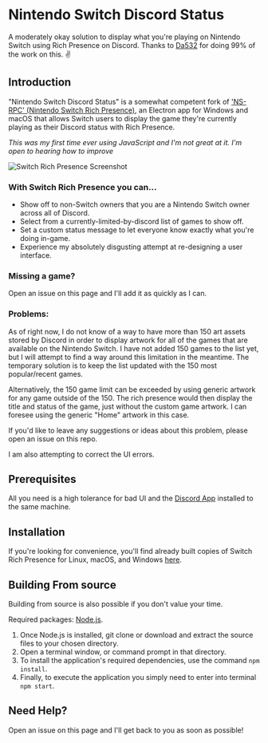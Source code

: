 # Nintendo Switch Discord Status
A moderately okay solution to display what you're playing on Nintendo Switch using Rich Presence on Discord. Thanks to [Da532](https://github.com/Da532) for doing 99% of the work on this. ✌️

## Introduction
"Nintendo Switch Discord Status" is a somewhat competent fork of ['NS-RPC' (Nintendo Switch Rich Presence)](https://github.com/Da532/NS-RPC), an Electron app for Windows and macOS that allows Switch users to display
the game they're currently playing as their Discord status with Rich Presence.

*This was my first time ever using JavaScript and I'm not great at it. I'm open to hearing how to improve*

![Switch Rich Presence Screenshot](https://i.imgur.com/uy7Pano.png)

### With Switch Rich Presence you can...
* Show off to non-Switch owners that you are a Nintendo Switch owner across all of Discord.
* Select from a currently-limited-by-discord list of games to show off.
* Set a custom status message to let everyone know exactly what you're doing in-game.
* Experience my absolutely disgusting attempt at re-designing a user interface.

### Missing a game?
Open an issue on this page and I'll add it as quickly as I can.

### Problems:
As of right now, I do not know of a way to have more than 150 art assets stored by Discord in order to display artwork for all of the games that are available on the Nintendo Switch. I have not added 150 games to the list yet, but I will attempt to find a way around this limitation in the meantime. The temporary solution is to keep the list updated with the 150 most popular/recent games.

Alternatively, the 150 game limit can be exceeded by using generic artwork for any game outside of the 150. The rich presence would then display the title and status of the game, just without the custom game artwork. I can foresee using the generic "Home" artwork in this case.

If you'd like to leave any suggestions or ideas about this problem, please open an issue on this repo.

I am also attempting to correct the UI errors.

## Prerequisites
All you need is a high tolerance for bad UI and the [Discord App](https://discordapp.com) installed to the same machine.

## Installation
If you're looking for convenience, you'll find already built copies of Switch Rich Presence for
Linux, macOS, and Windows [here](https://github.com/hobby-grade/Switch-Rich-Presence/releases).

## Building From source
Building from source is also possible if you don't value your time.

Required packages: [Node.js](https://nodejs.org/).

1. Once Node.js is installed, git clone or download and extract the source files to your chosen directory.
2. Open a terminal window, or command prompt in that directory.
3. To install the application's required dependencies, use the command `npm install`.
4. Finally, to execute the application you simply need to enter into terminal `npm start`.

## Need Help?
Open an issue on this page and I'll get back to you as soon as possible!
